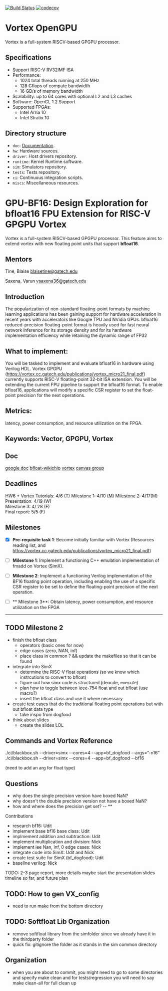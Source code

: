 [![Build Status](https://travis-ci.com/vortexgpgpu/vortex.svg?branch=master)](https://travis-ci.com/vortexgpgpu/vortex)
[![codecov](https://codecov.io/gh/vortexgpgpu/vortex/branch/master/graph/badge.svg)](https://codecov.io/gh/vortexgpgpu/vortex)

# Vortex OpenGPU

Vortex is a full-system RISCV-based GPGPU processor.

## Specifications

- Support RISC-V RV32IMF ISA
- Performance: 
    - 1024 total threads running at 250 MHz
    - 128 Gflops of compute bandwidth
    - 16 GB/s of memory bandwidth
- Scalability: up to 64 cores with optional L2 and L3 caches
- Software: OpenCL 1.2 Support 
- Supported FPGAs: 
    - Intel Arria 10
    - Intel Stratix 10

## Directory structure

- `doc`: [Documentation](docs/index.md).
- `hw`: Hardware sources.
- `driver`: Host drivers repository.
- `runtime`: Kernel Runtime software.
- `sim`: Simulators repository.
- `tests`: Tests repository.
- `ci`: Continuous integration scripts.
- `miscs`: Miscellaneous resources.

# GPU-BF16: Design Exploration for bfloat16 FPU Extension for RISC-V GPGPU Vortex

Vortex is a full-system RISCV-based GPGPU processor. This feature aims to extend vortex with new floating point units that support **bfloat16**.

## Mentors 
Tine, Blaise <blaisetine@gatech.edu>

Saxena, Varun <vsaxena36@gatech.edu>

## Introduction
The popularization of non-standard floating-point formats by machine learning applications has been gaining support for hardware acceleration in recent years with accelerators like Google TPU and NVidia GPUs. bfloat16 reduced-precision floating-point format is heavily used for fast neural network inference for its storage density and for its hardware implementation efficiency while retaining the dynamic range of FP32

## What to implement:
You will be tasked to implement and evaluate bfloat16 in hardware using Verilog HDL. Vortex GPGPU (https://vortex.cc.gatech.edu/publications/vortex_micro21_final.pdf) currently supports RISC-V floating-point 32-bit ISA extension. You will be extending the current FPU pipeline to support the bfloat16 format. To enable bfloat16, applications will modify a specific CSR register to set the float-point precision for the next operations.

## Metrics:
latency, power consumption, and resource utilization on the FPGA.

## Keywords: Vector, GPGPU, Vortex

## Doc
[google doc](https://docs.google.com/document/d/1TKFeWRtvvfIE7FpOwqvBslruGUJESe4jnbEJp2bhVT4/edit#)
[bfloat-wikichip](https://en.wikichip.org/wiki/brain_floating-point_format)
[vortex](https://github.com/vortexgpgpu/vortex)
[canvas group](https://gatech.instructure.com/groups/305538)


## Deadlines
HW6 + Vortex Tutorials:	4/6 (T)
Milestone 1: 4/10 (M)
Milestone 2: 4/17(M) 
Presentation: 4/19 (W)  
Milestone 3:  4/ 28  (F)  
Final report: 5/5 (F)


## Milestones

- [X] **Pre-requisite task 1**: Become initially familiar with Vortex (Resources reading list, and https://vortex.cc.gatech.edu/publications/vortex_micro21_final.pdf)

- [ ] **Milestone 1**: Implement a functioning C++ emulation implementation of fmadd on Vortex (SimX).

- [ ] **Milestone 2**:  Implement a functioning Verilog implementation of the BF16 floating point operation, including enabling the use of a specific CSR register to be set to define the floating-point precision of the next operation.


- [ ] ** Milestone 3**: Obtain latency, power consumption, and resource utilization on the FPGA

---

## TODO Milestone 2
- finish the bfloat class
    - operators (basic ones for now)
    - edge cases (zero, NAN, inf)
    - place class in common ? && update the makefiles so that it can be found
- integrate into SimX
    - determine the RISC-V float operations (so we know which instrcutions to convert to bfloat)
    - figure out how simx code is structured (deocde, execute)
    - plan how to toggle between ieee-754 float and out bfloat (use macro?)
    - insert the bfloat class and use it where necessary
- create test cases that do the traditional floating point operations but with out bfloat data type
    - take inspo from dogfood
- think about slides
    - create the slides LOL

## Commands and Vortex Reference

./ci/blackbox.sh --driver=simx --cores=4 --app=bf_dogfood --args=”-n16”
./ci/blackbox.sh --driver=simx --cores=4 --app=bf_dogfood --bf16

(need to add an arg for float type)

## Questions
- why does the single precision version have boxed NaN?
- why doesn't the double precision version not have a boxed NaN?
- how and where does the precision get set? -- **


Contributions

- research bf16: Udit
- implement base bf16 base class: Udit
- implmement addition and subtraction: Udit
- implement multiplication and division: Nick
- implement iee Nan, inf, 0 edge cases: Nick
- integrate code into SimX: Udit and Nick
- create test suite for SimX (bf_dogfood): Udit
- baseline verilog: Nick

TODO: 2-3 page report, more details
maybe start the presentation slides
timeline so far, and future plan


## TODO: How to gen VX_config
- need to run make from the bottom directory

## TODO: Softfloat Lib Organization
- remove softfloat library from the simfolder since we already have it in the thirdparty folder
- quick fix: gitignore the folder as it stands in the sim common directory

## Organization
- when you are about to commit, you might need to go to some directories and specify make clean and for tests/regression you will need to say make clean-all for full clean up